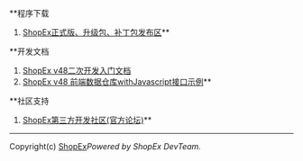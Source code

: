 **程序下载
  1. [ShopEx正式版、升级包、补丁包发布区](http://www.shopex.cn/bbs/thread.php?fid-26.html)**

**开发文档
  1. [ShopEx v48二次开发入门文档](ShopExV48Baedeker.md)
  1. [ShopEx v48 前端数据仓库withJavascript接口示例](ShopExV48ViewStateByJavascript.md)**

**社区支持
  1. [ShopEx第三方开发社区(官方论坛)](http://www.shopex.cn/bbs/thread.php?fid-161.html)**




---

Copyright(c) [ShopEx](http://www.shopex.cn)_Powered by ShopEx DevTeam._